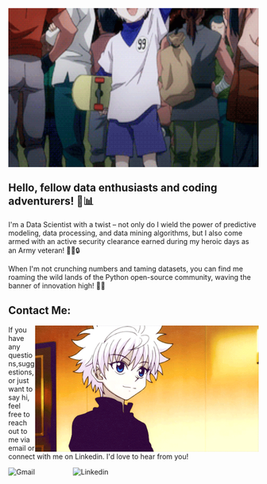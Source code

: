 <div style="display: flex; justify-content: center;">
    <img height="320" width="600" alt="GIF" src="images/Killua Hi.gif">
</div>


## Hello, fellow data enthusiasts and coding adventurers! 🤖📊

I'm a Data Scientist with a twist – not only do I wield the power of predictive modeling, data processing, and data mining algorithms, but I also come armed with an active security clearance earned during my heroic days as an Army veteran! 💂‍♂️🔒


When I'm not crunching numbers and taming datasets, you can find me roaming the wild lands of the Python open-source community, waving the banner of innovation high! 🐍🌐



## Contact Me:

<img hight="320" width="450" align="right" alt="GIF" src="images/Killua.gif">

If you have any questions,suggestions, or just want to say hi, feel free to reach out to me via email or connect with me on Linkedin. I'd love to hear from you!

<a href="mailto:Chellyannmoreno@gmail.com">
 <img align="left" alt="Gmail" width="130" hight="100" src="https://github.com/Xx-Ashutosh-xX/Xx-Ashutosh-xX/blob/master/assets/icons/gmail.png" />
</a>
<a href="https://www.linkedin.com/in/chellyann-moreno/">
  <img align="left" alt="Linkedin" width="150" hight="100" src="https://github.com/Xx-Ashutosh-xX/Xx-Ashutosh-xX/blob/master/assets/icons/linkedin.png" />
